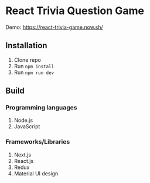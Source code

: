 # React Trivia Question Game

Demo: https://react-trivia-game.now.sh/

## Installation

1. Clone repo
2. Run `npm install`
3. Run `npm run dev`

## Build

### Programming languages
1. Node.js
2. JavaScript

### Frameworks/Libraries
1. Next.js
2. React.js
3. Redux
4. Material UI design